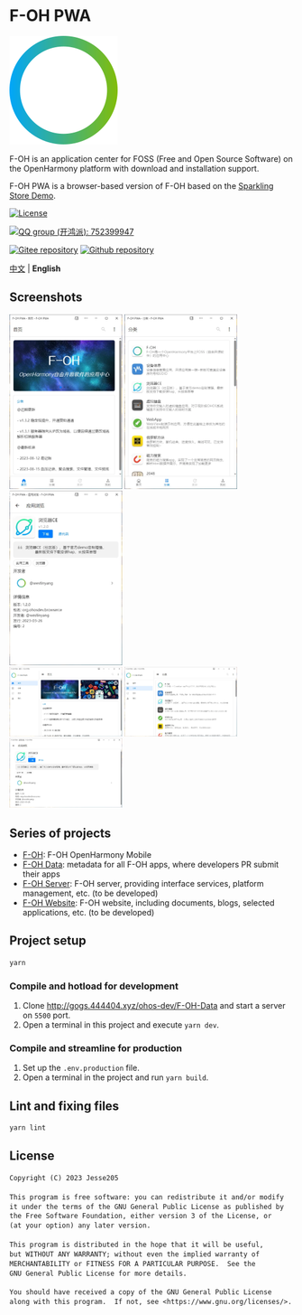 # F-OH PWA

![LOGO](./public/icons/android-chrome-192x192.png)

F-OH is an application center for FOSS (Free and Open Source Software) on the OpenHarmony platform with download and installation support.

F-OH PWA is a browser-based version of F-OH based on the [Sparkling Store Demo](https://gitee.com/sparkling-store/webv3demo).

[![License](https://img.shields.io/github/license/Jesse205/F-OH-PWA)](./LICENSE)

[![QQ group (开鸿派): 752399947](https://img.shields.io/badge/QQ_group:_开鸿派-752399947-0099FF?logo=tencentqq)](https://qm.qq.com/q/jWeBdnvPz2)

[![Gitee repository](https://img.shields.io/badge/Gitee-repository-C71D23?logo=gitee)](https://gitee.com/Jesse205/F-OH-PWA)
[![Github repository](https://img.shields.io/badge/Github-repository-0969DA?logo=github)](https://github.com/Jesse205/F-OH-PWA)

[中文](./README.zh.md) |
**English**

## Screenshots

<div>
<img src="./public/screenshots/Snipaste_2023-09-06_21-32-26.webp" width=200 />
<img src="./public/screenshots/Snipaste_2023-09-06_21-32-39.webp" width=200 />
<img src="./public/screenshots/Snipaste_2023-09-06_21-32-50.webp" width=200 />
</div>
<div>
<img src="./public/screenshots/Snipaste_2023-09-06_21-33-22.webp" width=200 />
<img src="./public/screenshots/Snipaste_2023-09-06_21-33-28.webp" width=200 />
<img src="./public/screenshots/Snipaste_2023-09-06_21-33-35.webp" width=200 />
</div>

## Series of projects

- [F-OH](https://gitee.com/ohos-dev/f-oh): F-OH OpenHarmony Mobile
- [F-OH Data](http://gogs.444404.xyz/ohos-dev/F-OH-Data): metadata for all F-OH apps, where developers PR submit their apps
- [F-OH Server](https://gitee.com/ohos-dev/f-oh-server): F-OH server, providing interface services, platform management, etc. (to be developed)
- [F-OH Website](https://gitee.com/ohos-dev/f-oh-website): F-OH website, including documents, blogs, selected applications, etc. (to be developed)

## Project setup

```bash
yarn
```

### Compile and hotload for development

1. Clone <http://gogs.444404.xyz/ohos-dev/F-OH-Data> and start a server on `5500` port.
2. Open a terminal in this project and execute `yarn dev`.

### Compile and streamline for production

1. Set up the `.env.production` file.
2. Open a terminal in the project and run `yarn build`.

## Lint and fixing files

```bash
yarn lint
```

## License

``` txt
Copyright (C) 2023 Jesse205

This program is free software: you can redistribute it and/or modify
it under the terms of the GNU General Public License as published by
the Free Software Foundation, either version 3 of the License, or
(at your option) any later version.

This program is distributed in the hope that it will be useful,
but WITHOUT ANY WARRANTY; without even the implied warranty of
MERCHANTABILITY or FITNESS FOR A PARTICULAR PURPOSE.  See the
GNU General Public License for more details.

You should have received a copy of the GNU General Public License
along with this program.  If not, see <https://www.gnu.org/licenses/>.
```
